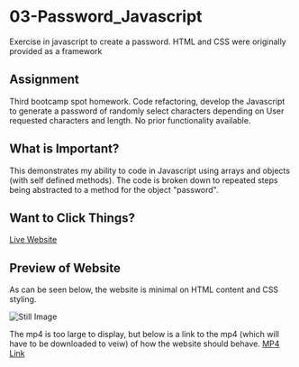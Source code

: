 # 03-Password_Javascript
Exercise in javascript to create a password. HTML and CSS were originally provided as a framework


## Assignment
Third bootcamp spot homework. Code refactoring, develop the Javascript to generate a password of randomly select characters depending on User requested characters and length.  No prior functionality available.

## What is Important?
This demonstrates my ability to code in Javascript using arrays and objects (with self defined methods). The code is broken down to repeated steps being abstracted to a method for the object "password".

## Want to Click Things?
[Live Website](https://adam-niggebrugge.github.io/03-Password_Javascript/)

## Preview of Website

As can be seen below, the website is minimal on HTML content and CSS styling.

![Still Image](https://github.com/adam-niggebrugge/03-Password_Javascript/blob/main/assets/images/StillOfPasswordGeneration.jpg)

The mp4 is too large to display, but below is a link to the mp4 (which will have to be downloaded to veiw) of how the website should behave.
[MP4 Link](https://github.com/adam-niggebrugge/03-Password_Javascript/blob/main/assets/images/Password%20Functioning.mp4)
